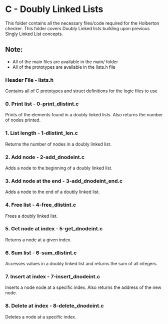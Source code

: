 # C - Doubly Linked Lists

This folder contains all the necessary files/code required for the Holberton checker. This folder covers Doubly Linked lists building upon previous Singly Linked List concepts.

## Note:
- All of the main files are available in the main/ folder
- All of the prototypes are available in the lists.h file

### Header File - lists.h
Contains all of C prototypes and struct definitions for the logic files to use

### 0. Print list - 0-print_dlistint.c
Prints of the elements found in a doubly linked lists. Also returns the number of nodes printed.

### 1. List length - 1-dlistint_len.c
Returns the number of nodes in a doubly linked list.

### 2. Add node - 2-add_dnodeint.c
Adds a node to the beginning of a doubly linked list.

### 3. Add node at the end - 3-add_dnodeint_end.c
Adds a node to the end of a doubly linked list.

### 4. Free list - 4-free_dlistint.c
Frees a doubly linked list.

### 5. Get node at index - 5-get_dnodeint.c
Returns a node at a given index.

### 6. Sum list - 6-sum_dlistint.c
Accesses values in a doubly linked list and returns the sum of all integers.

### 7. Insert at index - 7-insert_dnodeint.c
Inserts a node node at a specific index. Also returns the address of the new node.

### 8. Delete at index - 8-delete_dnodeint.c
Deletes a node at a specific index.
